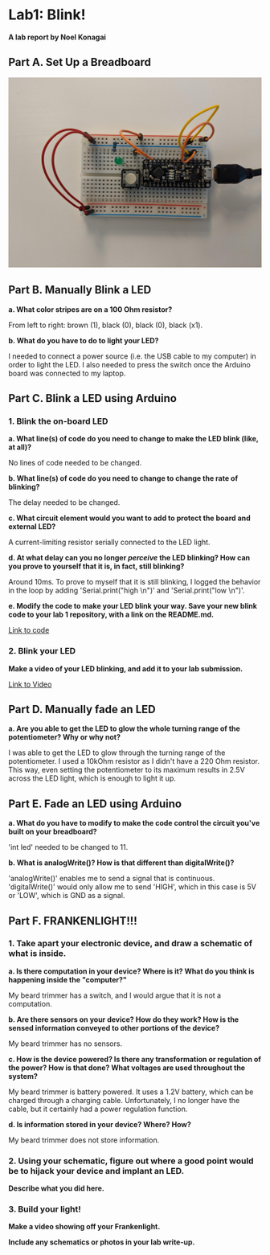 # Lab1: Blink!

**A lab report by Noel Konagai**

## Part A. Set Up a Breadboard

![Breadboard Setup](https://github.com/noelkonagai/interactive-devices/blob/master/Lab%201/breadboard_setup.jpeg "Breadboard Setup")

## Part B. Manually Blink a LED

**a. What color stripes are on a 100 Ohm resistor?**

From left to right: brown (1), black (0), black (0), black (x1).
 
**b. What do you have to do to light your LED?**

I needed to connect a power source (i.e. the USB cable to my computer) in order to light the LED. I also needed to press the switch once the Arduino board was connected to my laptop.

## Part C. Blink a LED using Arduino

### 1. Blink the on-board LED

**a. What line(s) of code do you need to change to make the LED blink (like, at all)?**

No lines of code needed to be changed.

**b. What line(s) of code do you need to change to change the rate of blinking?**

The delay needed to be changed.

**c. What circuit element would you want to add to protect the board and external LED?**

A current-limiting resistor serially connected to the LED light.
 
**d. At what delay can you no longer *perceive* the LED blinking? How can you prove to yourself that it is, in fact, still blinking?**

Around 10ms. To prove to myself that it is still blinking, I logged the behavior in the loop by adding 'Serial.print("high \n")' and 'Serial.print("low \n")'.

**e. Modify the code to make your LED blink your way. Save your new blink code to your lab 1 repository, with a link on the README.md.**

[Link to code](https://github.com/noelkonagai/interactive-devices/blob/master/Lab%201/blink_led.ino)

### 2. Blink your LED

**Make a video of your LED blinking, and add it to your lab submission.**

[Link to Video](https://youtu.be/PW_FK2ckymU)

## Part D. Manually fade an LED

**a. Are you able to get the LED to glow the whole turning range of the potentiometer? Why or why not?**

I was able to get the LED to glow through the turning range of the potentiometer. I used a 10kOhm resistor as I didn't have a 220 Ohm resistor. This way, even setting the potentiometer to its maximum results in 2.5V across the LED light, which is enough to light it up.

## Part E. Fade an LED using Arduino

**a. What do you have to modify to make the code control the circuit you've built on your breadboard?**

'int led' needed to be changed to 11.

**b. What is analogWrite()? How is that different than digitalWrite()?**

'analogWrite()' enables me to send a signal that is continuous. 'digitalWrite()' would only allow me to send 'HIGH', which in this case is 5V or 'LOW', which is GND as a signal.

## Part F. FRANKENLIGHT!!!

### 1. Take apart your electronic device, and draw a schematic of what is inside.

**a. Is there computation in your device? Where is it? What do you think is happening inside the "computer?"**

My beard trimmer has a switch, and I would argue that it is not a computation.

**b. Are there sensors on your device? How do they work? How is the sensed information conveyed to other portions of the device?**

My beard trimmer has no sensors.

**c. How is the device powered? Is there any transformation or regulation of the power? How is that done? What voltages are used throughout the system?**

My beard trimmer is battery powered. It uses a 1.2V battery, which can be charged through a charging cable. Unfortunately, I no longer have the cable, but it certainly had a power regulation function.

**d. Is information stored in your device? Where? How?**

My beard trimmer does not store information.

### 2. Using your schematic, figure out where a good point would be to hijack your device and implant an LED.

**Describe what you did here.**

### 3. Build your light!

**Make a video showing off your Frankenlight.**

**Include any schematics or photos in your lab write-up.**
